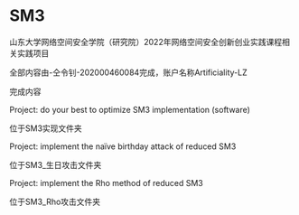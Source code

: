 # SM3
山东大学网络空间安全学院（研究院）2022年网络空间安全创新创业实践课程相关实践项目

全部内容由-仝令钊-202000460084完成，账户名称Artificiality-LZ


完成内容

Project: do your best to optimize SM3 implementation (software)

位于SM3实现文件夹

Project: implement the naïve birthday attack of reduced SM3  

位于SM3_生日攻击文件夹

Project: implement the Rho method of reduced SM3


位于SM3_Rho攻击文件夹
